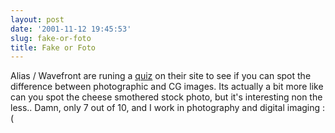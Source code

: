 ```yaml
---
layout: post
date: '2001-11-12 19:45:53'
slug: fake-or-foto
title: Fake or Foto
---
```


Alias / Wavefront are runing a [quiz](http://www.fakeorfoto.com) on their site to see if you can spot the difference between photographic and CG images. Its actually a bit more like can you spot the cheese smothered stock photo, but  it's interesting non the less..
Damn, only 7 out of 10, and I work in photography and digital imaging :(